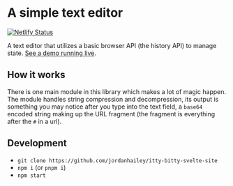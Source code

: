 # A simple text editor 
[![Netlify Status](https://api.netlify.com/api/v1/badges/8f6995a1-0411-479e-8fbd-a79a2f989655/deploy-status)](https://app.netlify.com/sites/determined-bose-483d83/deploys)


A text editor that utilizes a basic browser API (the history API) to manage state. [See a demo running live](https://determined-bose-483d83.netlify.app/).

## How it works
There is one main module in this library which makes a lot of magic happen. The module handles string compression and decompression, its output is something you may notice after you type into the text field, a `base64` encoded string making up the URL fragment (the fragment is everything after the `#` in a url).  

## Development
- `git clone https://github.com/jordanhailey/itty-bitty-svelte-site`
- `npm i` (or `pnpm i`)
- `npm start`
